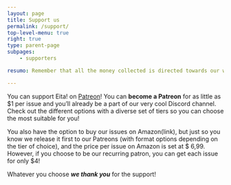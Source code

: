 ```yaml
---
layout: page 
title: Support us
permalink: /support/
top-level-menu: true
right: true
type: parent-page
subpages: 
    - supporters

resumo: Remember that all the money collected is directed towards our writer’s payments (and other small fees). You can learn a little more about it on our Patreon page.

---
```


You can support Eita! on [Patreon](https://www.patreon.com/EitaMagSFF)! You can **become a Patreon** for as little as $1 per issue and you’ll already be a part of our very cool Discord channel. Check out the different options with a diverse set of tiers so you can choose the most suitable for you!

You also have the option to buy our issues on Amazon(link), but just so you know we release it first to our Patreons (with format options depending on the tier of choice), and the price per issue on Amazon is set at $ 6,99. However, if you choose to be our recurring patron, you can get each issue for only $4!

Whatever you choose ***we thank you*** for the support!


